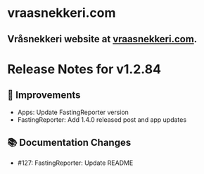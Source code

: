# vraasnekkeri.com
## Vråsnekkeri website at [vraasnekkeri.com](https://www.vraasnekkeri.com).

# Release Notes for v1.2.84
## 🔨 Improvements
- Apps: Update FastingReporter version
- FastingReporter: Add 1.4.0 released post and app updates

## 📚 Documentation Changes
- #127: FastingReporter: Update README